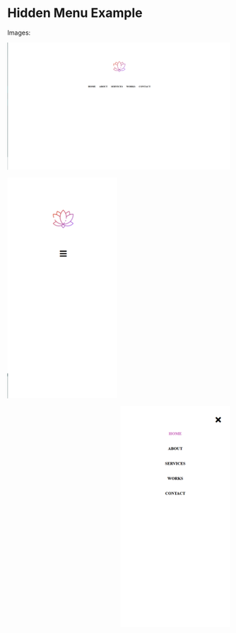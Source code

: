 # Hidden Menu Example

Images:

<p align="center">
<img src="https://github.com/abressam/hidden-menu-example/blob/main/lotus_1.png"/>
</p>

<p align="left">
<img src="https://github.com/abressam/hidden-menu-example/blob/main/lotus_2.png" height="500"/>
</p>

<p align="right">
<img src="https://github.com/abressam/hidden-menu-example/blob/main/lotus_3.png" height="500"/>
</p>

